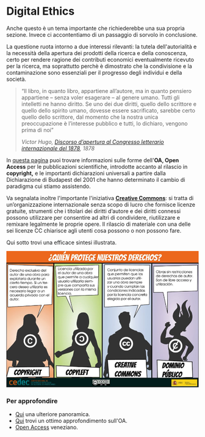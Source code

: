 # Digital Ethics

Anche questo è un tema importante che richiederebbe una sua propria sezione. Invece ci accontentiamo di un passaggio di sorvolo in conclusione.

La questione ruota intorno a due interessi rilevanti: la tutela dell'autorialità e la necessità della apertura dei prodotti della ricerca e della conoscenza, certo per rendere ragione dei contributi economici eventualmente ricevuto per la ricerca, ma soprattutto perchè è dimostrato che la condivisione e la contaminazione sono essenziali per il progresso degli individui e della società.

> “Il libro, in quanto libro, appartiene all’autore, ma in quanto pensiero appartiene – senza voler esagerare – al genere umano. Tutti gli intelletti ne hanno diritto. Se uno dei due diritti, quello dello scrittore e quello dello spirito umano, dovesse essere sacrificato, sarebbe certo quello dello scrittore, dal momento che la nostra unica preoccupazione è l’interesse pubblico e tutti, lo dichiaro, vengono prima di noi”
>
> _Victor Hugo,_ [_Discorso d’apertura al Congresso letterario internazionale del 1878_](https://data.bnf.fr/fr/12544283/congres\_litteraire\_international/)_, 1878_

In [questa pagina](https://it.wikipedia.org/wiki/Open\_access) puoi trovare informazioni sulle forme dell'**OA, Open Access** per le pubblicazioni scientifiche, introdotte accanto al rilascio in **copyright,** e le importanti dichiarazioni universali a partire dalla Dichiarazione di Budapest del 2001 che hanno determinato il cambio di paradigma cui stiamo assistendo.

Va segnalata inoltre l'importante l'iniziativa [**Creative Commons**](https://creativecommons.org/): si tratta di un’organizzazione internazionale senza scopo di lucro che fornisce licenze gratuite, strumenti che i titolari dei diritti d’autore e dei diritti connessi possono utilizzare per consentire ad altri di condividere, riutilizzare e remixare legalmente le proprie opere. Il rilascio di materiale con una delle sei licenze CC chiarisce agli utenti cosa possono o non possono fare.

Qui sotto trovi una efficace sintesi illustrata.

![](../.gitbook/assets/EsfRCjpXcAAVlCx.jfif)

### Per approfondire

* [Qui](https://drive.google.com/file/d/1vS4zTdUd9mubFz84oNgFGeHDUSYW3RQZ/view?usp=sharing) una ulteriore panoramica.
* [Qui](https://books.openedition.org/ledizioni/5161?format=toc) trovi un ottimo approfondimento sull'OA.
* [Open Access](https://edizionicafoscari.unive.it/it/edizioni4/?utm\_source=facebook\&utm\_medium=paid\_social\&utm\_campaign=T+%7C+Prospecting\&utm\_content=Professioni+%7C+Ita+%7C+23+-+64\_Imm+3\&utm\_term=Facebook\_Mobile\_Feed\&fbclid=IwAR0xmn5v3R\_IqYTU7cKLmQTQqdSmMcBVr0c9MJaylyhASqA3LT7eO4eWsDA) veneziano.

&#x20;

